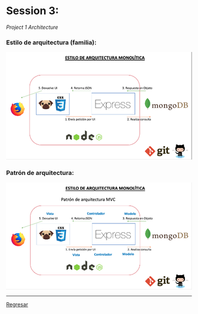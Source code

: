 # Session 3:

<em>Project 1 Architecture</em>

### Estilo de arquitectura (familia):

![Estilo de arquitectura monolítica](../workshops/images/monolitico.png)

### Patrón de arquitectura:

![Patrón de arquitectura MVC](../workshops/images/mvc.png)

***

<a href="../README.md">Regresar</a>